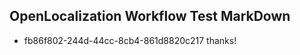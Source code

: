 ## OpenLocalization Workflow Test MarkDown
* fb86f802-244d-44cc-8cb4-861d8820c217 thanks!

<!--HONumber=Jul16_HO4-->


